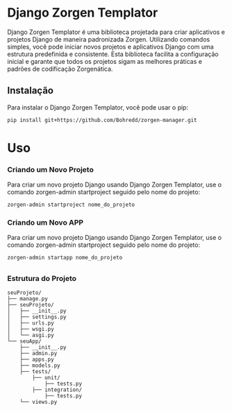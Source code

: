 # Django Zorgen Templator

Django Zorgen Templator é uma biblioteca projetada para criar aplicativos e projetos Django de maneira padronizada Zorgen. Utilizando comandos simples, você pode iniciar novos projetos e aplicativos Django com uma estrutura predefinida e consistente. Esta biblioteca facilita a configuração inicial e garante que todos os projetos sigam as melhores práticas e padrões de codificação Zorgenática.

## Instalação

Para instalar o Django Zorgen Templator, você pode usar o pip:

```bash
pip install git+https://github.com/Bohredd/zorgen-manager.git
```

<h1> Uso </h1>
<h3> Criando um Novo Projeto </h3>
Para criar um novo projeto Django usando Django Zorgen Templator, use o comando zorgen-admin startproject seguido pelo nome do projeto:

```bash
zorgen-admin startproject nome_do_projeto
```

<h3> Criando um Novo APP </h3>
Para criar um novo projeto Django usando Django Zorgen Templator, use o comando zorgen-admin startproject seguido pelo nome do projeto:

```bash
zorgen-admin startapp nome_do_projeto
```

##
<h3> Estrutura do Projeto </h3>

```base
seuProjeto/
├── manage.py
├── seuProjeto/
│   ├── __init__.py
│   ├── settings.py
│   ├── urls.py
│   ├── wsgi.py
│   └── asgi.py
└── seuApp/
    ├── __init__.py
    ├── admin.py
    ├── apps.py
    ├── models.py
    ├── tests/
        ├── unit/
            ├── tests.py
        ├── integration/
            ├── tests.py
    └── views.py
```